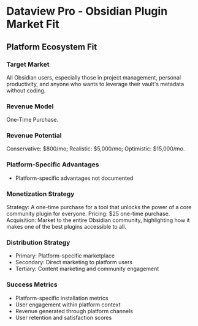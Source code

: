 # Dataview Pro - Obsidian Plugin Market Fit

## Platform Ecosystem Fit

### Target Market
All Obsidian users, especially those in project management, personal productivity, and anyone who wants to leverage their vault's metadata without coding.

### Revenue Model
One-Time Purchase.

### Revenue Potential
Conservative: $800/mo; Realistic: $5,000/mo; Optimistic: $15,000/mo.

### Platform-Specific Advantages
- Platform-specific advantages not documented

### Monetization Strategy
Strategy: A one-time purchase for a tool that unlocks the power of a core community plugin for everyone. Pricing: $25 one-time purchase. Acquisition: Market to the entire Obsidian community, highlighting how it makes one of the best plugins accessible to all.

### Distribution Strategy
- Primary: Platform-specific marketplace
- Secondary: Direct marketing to platform users
- Tertiary: Content marketing and community engagement

### Success Metrics
- Platform-specific installation metrics
- User engagement within platform context
- Revenue generated through platform channels
- User retention and satisfaction scores
